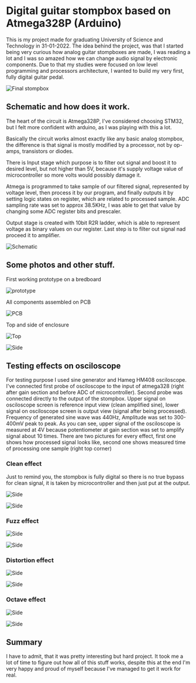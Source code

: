 # Digital guitar stompbox based on Atmega328P (Arduino)

This is my project made for graduating University of Science and Technology in 31-01-2022. The idea behind the project, was that I started being very curious how analog guitar stompboxes are made, I was reading a lot and I was so amazed how we can change audio signal by electronic components. Due to that my studies were focused on low level programming and processors architecture, I wanted to build my very first, fully digital guitar pedal.


![Final stompbox](/Pictures/Enclosure_top.jpeg)

## Schematic and how does it work.
The heart of the circuit is Atmega328P, I've considered choosing STM32, but I felt more confident with arduino, as I was playing with this a lot.

Basically the circuit works almost exactly like any basic analog stompbox, the difference is that signal is mostly modified by a processor, not by op-amps, transistors or diodes.

There is Input stage which purpose is to filter out signal and boost it to desired level, but not higher than 5V, because it's supply voltage value of microcontroller so more volts would possibly damage it.

Atmega is programmed to take sample of our filtered signal, represented by voltage level, then process it by our program, and finally outputs it by setting logic states on register, which are related to processed sample. ADC sampling rate was set to approx 38.5KHz, I was able to get that value by changing some ADC register bits and prescaler.

Output stage is created with 10bit R2R ladder, which is able to represent voltage as binary values on our register. Last step is to filter out signal nad proceed it to amplifier.

![Schematic](/Schematic/Schematic.png)


## Some photos and other stuff.

First working prototype on a bredboard

![prototype](/Pictures/Prototype.JPG)


All components assembled on PCB

![PCB](/Pictures/Pcb_assembly.jpeg)


Top and side of enclosure

![Top](/Pictures/Enclosure_top.jpeg)

![Side](/Pictures/Enclosure_side.jpeg)


## Testing effects on osciloscope

For testing purpose I used sine generator and Hameg HM408 osciloscope. I've connected first probe of osciloscope to the input of atmega328 (right after gain section and before ADC of microcontroller). Second probe was connected directly to the output of the stompbox. Upper signal on osciloscope screen is reference input view (clean amplified sine), lower signal on osciloscope screen is output view (signal after being processed). Frequency of generated sine wave was 440Hz, Amplitude was set to 300-400mV peak to peak. As you can see, upper signal of the osciloscope is measured at 4V because potentiometer at gain section was set to amplify signal about 10 times. There are two pictures for every effect, first one shows how processed signal looks like, second one shows measured time of processing one sample (right top corner)


### Clean effect

Just to remind you, the stompbox is fully digital so there is no true bypass for clean signal, it is taken by microcontroller and then just put at the output.

![Side](/Pictures/Clean.JPG)

![Side](/Pictures/Clean_sample.JPG)


### Fuzz effect

![Side](/Pictures/Fuzz.JPG)

![Side](/Pictures/Fuzz_sample.JPG)


### Distortion effect

![Side](/Pictures/Distortion.JPG)

![Side](/Pictures/Distortion_sample.JPG)


### Octave effect

![Side](/Pictures/Octave.JPG)

![Side](/Pictures/Octave_sample.JPG)


## Summary

I have to admit, that it was pretty interesting but hard project. It took me a lot of time to figure out how all of this stuff works, despite this at the end I'm very happy and proud of myself because I've managed to get it work for real.
